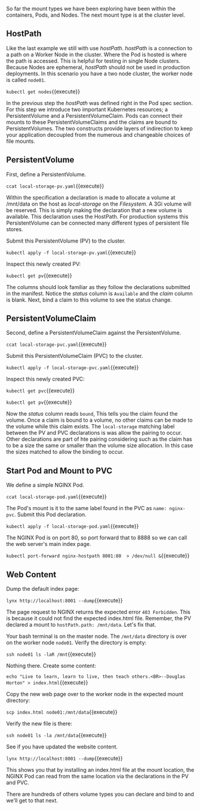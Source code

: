 So far the mount types we have been exploring have been within the containers, Pods, and Nodes. The next mount type is at the cluster level.

## HostPath

Like the last example we still with use _hostPath_. _hostPath_ is a connection to a path on a Worker Node in the cluster. Where the Pod is hosted is where the path is accessed. This is helpful for testing in single Node clusters. Because Nodes are ephemeral, _hostPath_ should not be used in production deployments. In this scenario you have a two node cluster, the worker node is called `node01`.

`kubectl get nodes`{{execute}}

In the previous step the _hostPath_ was defined right in the Pod spec section. For this step we introduce two important Kubernetes resources; a PersistentVolume and a PersistentVolumeClaim. Pods can connect their mounts to these PersistentVolumeClaims and the claims are bound to PersistentVolumes. The two constructs provide layers of indirection to keep your application decoupled from the numerous and changeable choices of file mounts.

## PersistentVolume

First, define a PersistentVolume.

`ccat local-storage-pv.yaml`{{execute}}

Within the specification a declaration is made to allocate a volume at /mnt/data on the host as _local-storage_ on the _Filesystem_. A 3Gi volume will be reserved. This is simply making the declaration that a new volume is available. This declaration uses the HostPath. For production systems this PersistentVolume can be connected many different types of persistent file stores.

Submit this PersistentVolume (PV) to the cluster.

`kubectl apply -f local-storage-pv.yaml`{{execute}}

Inspect this newly created PV:

`kubectl get pv`{{execute}}

The columns should look familiar as they follow the declarations submitted in the manifest. Notice the _status_ column is `Available` and the _claim_ column is blank. Next, bind a claim to this volume to see the status change.

## PersistentVolumeClaim

Second, define a PersistentVolumeClaim against the PersistentVolume.

`ccat local-storage-pvc.yaml`{{execute}}

Submit this PersistentVolumeClaim (PVC) to the cluster.

`kubectl apply -f local-storage-pvc.yaml`{{execute}}

Inspect this newly created PVC:

`kubectl get pvc`{{execute}}

`kubectl get pv`{{execute}}

Now the _status_ column reads `bound`, This tells you the claim found the volume. Once a claim is bound to a volume, no other claims can be made to the volume while this claim exists. The `local-storage` matching label between the PV and PVC declarations is was allow the pairing to occur. Other declarations are part of hte pairing considering such as the claim has to be a size the same or smaller than the volume size allocation. In this case the sizes matched to allow the binding to occur.

## Start Pod and Mount to PVC

We define a simple NGINX Pod.

`ccat local-storage-pod.yaml`{{execute}}

The Pod's mount is it to the same label found in the PVC as `name: nginx-pvc`. Submit this Pod declaration.

`kubectl apply -f local-storage-pod.yaml`{{execute}}

The NGINX Pod is on port 80, so port forward that to 8888 so we can call the web server's main index page.

`kubectl port-forward nginx-hostpath 8001:80  > /dev/null &`{{execute}}

## Web Content

Dump the default index page:

`lynx http://localhost:8001 --dump`{{execute}}

The page request to NGINX returns the expected error `403 Forbidden`. This is because it could not find the expected index.html file. Remember, the PV declared a mount to `hostPath.path: /mnt/data`. Let's fix that.

Your bash terminal is on the master node. The `/mnt/data` directory is over on the worker node `node01`. Verify the directory is empty:

`ssh node01 ls -laR /mnt`{{execute}}

Nothing there. Create some content:

`echo "Live to learn, learn to live, then teach others.<BR>--Douglas Horton" > index.html`{{execute}}

Copy the new web page over to the worker node in the expected mount directory:

`scp index.html node01:/mnt/data`{{execute}}

Verify the new file is there:

`ssh node01 ls -la /mnt/data`{{execute}}

See if you have updated the website content.

`lynx http://localhost:8001 --dump`{{execute}}

This shows you that by installing an index.html file at the mount location, the NGINX Pod can read from the same location via the declarations in the PV and PVC.

There are hundreds of others volume types you can declare and bind to and we'll get to that next.
